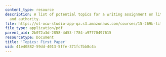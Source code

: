 ```yaml
---
content_type: resource
description: A list of potential topics for a writing assignment on literature, ethics,
  and authority.
file: https://ol-ocw-studio-app-qa.s3.amazonaws.com/courses/15-269b-literature-ethics-and-authority-fall-2002/41e4088259dd40135ffe371fc7bb8c4a_paperassignment1.pdf
file_type: application/pdf
parent_uid: 2b072a3d-2858-4d53-f784-a97770497615
resourcetype: Document
title: 'Topics: First Paper'
uid: 41e40882-59dd-4013-5ffe-371fc7bb8c4a
---
```

